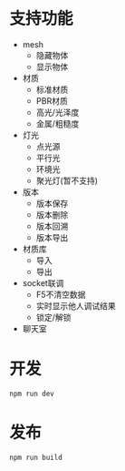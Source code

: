 # 支持功能
* mesh
	* 隐藏物体
	* 显示物体
* 材质
	* 标准材质
	* PBR材质
	* 高光/光泽度
	* 金属/粗糙度
* 灯光
	* 点光源
	* 平行光
	* 环境光
	* 聚光灯(暂不支持)
* 版本
	* 版本保存
	* 版本删除
	* 版本回溯
	* 版本导出
* 材质库
	* 导入
	* 导出
* socket联调
	* F5不清空数据
	* 实时显示他人调试结果
	* 锁定/解锁
* 聊天室

# 开发
```
npm run dev
```

# 发布
```
npm run build
``` 
